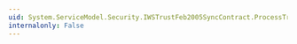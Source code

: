 ```yaml
---
uid: System.ServiceModel.Security.IWSTrustFeb2005SyncContract.ProcessTrustFeb2005RenewResponse(System.ServiceModel.Channels.Message)
internalonly: False
---
```

